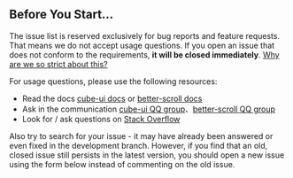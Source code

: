 ## Before You Start...

The issue list is reserved exclusively for bug reports and feature requests. That means we do not accept usage questions. If you open an issue that does not conform to the requirements, **it will be closed immediately**. [Why are we so strict about this?](#modal)

For usage questions, please use the following resources:

- Read the docs [cube-ui docs](https://didi.github.io/cube-ui/#/zh-CN/docs/introduction) or [better-scroll docs](https://ustbhuangyi.github.io/better-scroll/doc/zh-hans/)
- Ask in the communication [cube-ui QQ group](https://github.com/didi/cube-ui/blob/dev/assets/cube-qq-QR.jpg)、[better-scroll QQ group](https://camo.githubusercontent.com/741151fe9639b674cabcf5b0c36d030c5c22fff4/687474703a2f2f7765626170702e646964697374617469632e636f6d2f7374617469632f7765626170702f736869656c642f6265747465722d7363726f6c6c2d71712e6a7067)
- Look for / ask questions on [Stack Overflow](https://stackoverflow.com)

Also try to search for your issue - it may have already been answered or even fixed in the development branch. However, if you find that an old, closed issue still persists in the latest version, you should open a new issue using the form below instead of commenting on the old issue.

